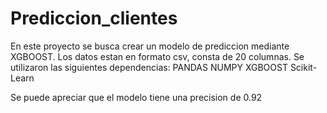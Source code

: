 # Prediccion_clientes

En este proyecto se busca crear un modelo de prediccion mediante XGBOOST.
Los datos estan en formato csv, consta de 20 columnas.
Se utilizaron las siguientes dependencias:
PANDAS
NUMPY
XGBOOST
Scikit-Learn

Se puede apreciar que el modelo tiene una precision de 0.92
